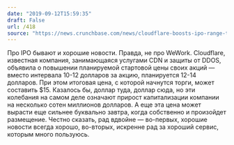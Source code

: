 ```yaml
---
date: "2019-09-12T15:59:35"
draft: False
url: /418
source: "https://news.crunchbase.com/news/cloudflare-boosts-ipo-range-to-14-per-share-raising-max-val-to-4-2b/"
---
```


Про IPO бывают и хорошие новости. Правда, не про WeWork. Cloudflare, известная компания, занимающаяся услугами CDN и защиты от DDOS, объявила о повышении планируемой стартовой цены своих акций — вместо интервала 10-12 долларов за акцию, планируется 12-14 долларов.
При этом итоговая цена, с которой начнутся торги, может составить $15. Казалось бы, доллар туда, доллар сюда, но эти колебания на самом деле означают прирост капитализации компании на несколько сотен миллионов долларов.
А еще эта цена может вырасти еще сильнее буквально завтра, когда собственно и произойдет размещение. 
Честно сказать, рад вдвойне — во-первых, хорошие новости всегда хорошо, во-вторых, искренне рад за хороший сервис, которым много пользуюсь.
